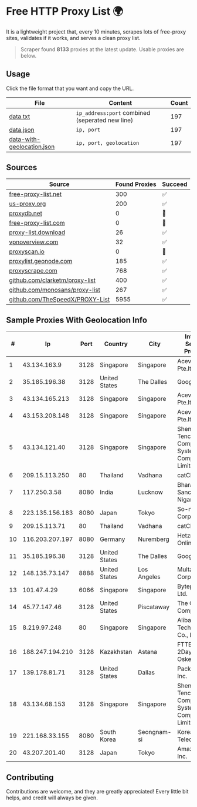 
# Free HTTP Proxy List 🌍

It is a lightweight project that, every 10 minutes, scrapes lots of free-proxy sites, validates if it works, and serves a clean proxy list.


> Scraper found **8133** proxies at the latest update. Usable proxies are below.

## Usage

Click the file format that you want and copy the URL.


|File|Content|Count|
|----|-------|-----|
|[data.txt](https://raw.githubusercontent.com/themiralay/Proxy-List-World/master/data.txt)|`ip_address:port` combined (seperated new line)|197|
|[data.json](https://raw.githubusercontent.com/themiralay/Proxy-List-World/master/data.json)|`ip, port`|197|
|[data-with-geolocation.json](https://raw.githubusercontent.com/themiralay/Proxy-List-World/master/data-with-geolocation.json)|`ip, port, geolocation`|197|

## Sources

|Source|Found Proxies|Succeed|
|------|-------------|-------|
|[free-proxy-list.net](https://free-proxy-list.net)|300|✅|
|[us-proxy.org](https://www.us-proxy.org)|200|✅|
|[proxydb.net](http://proxydb.net)|0|🚫|
|[free-proxy-list.com](https://free-proxy-list.com/?page=&port=&type%5B%5D=http&type%5B%5D=https&up_time=0&search=Search)|0|🚫|
|[proxy-list.download](https://www.proxy-list.download/HTTP)|26|✅|
|[vpnoverview.com](https://vpnoverview.com/privacy/anonymous-browsing/free-proxy-servers)|32|✅|
|[proxyscan.io](https://www.proxyscan.io)|0|🚫|
|[proxylist.geonode.com](https://proxylist.geonode.com/api/proxy-list?limit=300&page=1&sort_by=lastChecked&sort_type=desc&protocols=http,https)|185|✅|
|[proxyscrape.com](https://api.proxyscrape.com/v2/?request=displayproxies&protocol=http&timeout=10000&country=all&ssl=all&anonymity=all)|768|✅|
|[github.com/clarketm/proxy-list](https://raw.githubusercontent.com/clarketm/proxy-list/master/proxy-list-raw.txt)|400|✅|
|[github.com/monosans/proxy-list](https://raw.githubusercontent.com/monosans/proxy-list/main/proxies/http.txt)|267|✅|
|[github.com/TheSpeedX/PROXY-List](https://raw.githubusercontent.com/TheSpeedX/PROXY-List/master/http.txt)|5955|✅|


## Sample Proxies With Geolocation Info

|#|Ip|Port|Country|City|Internet Service Provider|
|-|--|----|-------|----|-------------------------|
|1|43.134.163.9|3128|Singapore|Singapore|Aceville Pte.ltd|
|2|35.185.196.38|3128|United States|The Dalles|Google LLC|
|3|43.134.165.213|3128|Singapore|Singapore|Aceville Pte.ltd|
|4|43.153.208.148|3128|Singapore|Singapore|Aceville Pte.ltd|
|5|43.134.121.40|3128|Singapore|Singapore|Shenzhen Tencent Computer Systems Company Limited|
|6|209.15.113.250|80|Thailand|Vadhana|catCloud|
|7|117.250.3.58|8080|India|Lucknow|Bharat Sanchar Nigam Ltd|
|8|223.135.156.183|8080|Japan|Tokyo|So-net Corporation|
|9|209.15.113.71|80|Thailand|Vadhana|catCloud|
|10|116.203.207.197|8080|Germany|Nuremberg|Hetzner Online GmbH|
|11|35.185.196.38|3128|United States|The Dalles|Google LLC|
|12|148.135.73.147|8888|United States|Los Angeles|Multacom Corporation|
|13|101.47.4.29|6066|Singapore|Singapore|Byteplus Pte. Ltd.|
|14|45.77.147.46|3128|United States|Piscataway|The Constant Company|
|15|8.219.97.248|80|Singapore|Singapore|Alibaba (US) Technology Co., Ltd.|
|16|188.247.194.210|3128|Kazakhstan|Astana|FTTB 2DayTeelcom Oskemen|
|17|139.178.81.71|3128|United States|Dallas|Packet Host, Inc.|
|18|43.134.68.153|3128|Singapore|Singapore|Shenzhen Tencent Computer Systems Company Limited|
|19|221.168.33.155|8080|South Korea|Seongnam-si|Korea Telecom|
|20|43.207.201.40|3128|Japan|Tokyo|Amazon.com, Inc.|



## Contributing

Contributions are welcome, and they are greatly appreciated! Every
little bit helps, and credit will always be given.

